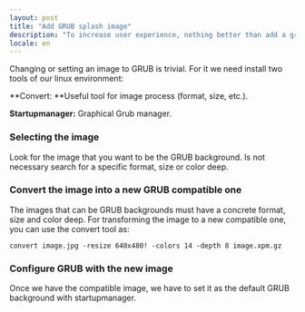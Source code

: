 ```yaml
---
layout: post
title: "Add GRUB splash image"
description: "To increase user experience, nothing better than add a grub splash image"
locale: en
---
```


Changing or setting an image to GRUB is trivial. For it we need install two tools of our linux environment:

**Convert: **Useful tool for image process (format, size, etc.).
 
 **Startupmanager:** Graphical Grub manager.

### Selecting the image
Look for the image that you want to be the GRUB background. Is not necessary search for a specific format, size or color deep.

### Convert the image into a new GRUB compatible one
The images that can be GRUB backgrounds must have a concrete format, size and color deep. For transforming the image to a new compatible one, you can use the convert tool as:


    convert image.jpg -resize 640x480! -colors 14 -depth 8 image.xpm.gz

### Configure GRUB with the new image
Once we have the compatible image, we have to set it as the default GRUB background with startupmanager.
